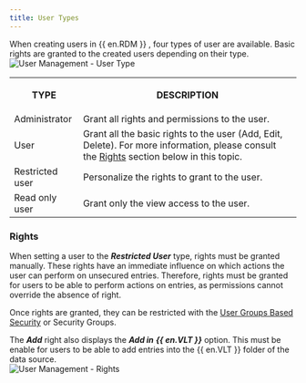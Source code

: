 ```yaml
---
title: User Types
---
```

When creating users in {{ en.RDM }} , four types of user are available. Basic rights are granted to the created users depending on their type.  
![User Management - User Type](https://webdevolutions.azureedge.net/docs/en/rdm/windows/clip3423.png) 

<table>
	<tr>
		<th>

TYPE 
		</th>
		<th>
DESCRIPTION 
		</th>
	</tr>
	<tr>
		<td>
Administrator 
		</td>
		<td>
Grant all rights and permissions to the user. 
		</td>
	</tr>
	<tr>
		<td>
User 
		</td>
		<td>
Grant all the basic rights to the user (Add, Edit, Delete). 
For more information, please consult the [Rights](#rights) section below in this topic. 
		</td>
	</tr>
	<tr>
		<td>
Restricted user 
		</td>
		<td>
Personalize the rights to grant to the user. 
		</td>
	</tr>
	<tr>
		<td>
Read only user 
		</td>
		<td>
Grant only the view access to the user. 
		</td>
	</tr>
</table>

### Rights 

When setting a user to the ***Restricted User*** type, rights must be granted manually. These rights have an immediate influence on which actions the user can perform on unsecured entries. Therefore, rights must be granted for users to be able to perform actions on entries, as permissions cannot override the absence of right.  

Once rights are granted, they can be restricted with the [User Groups Based Security](/rdm/windows/user-groups-based-access-control/) or Security Groups.  

The ***Add*** right also displays the ***Add in*** ***{{ en.VLT }}*** option. This must be enable for users to be able to add entries into the {{ en.VLT }} folder of the data source.  
![User Management - Rights](https://webdevolutions.azureedge.net/docs/en/rdm/windows/clip3424.png) 

